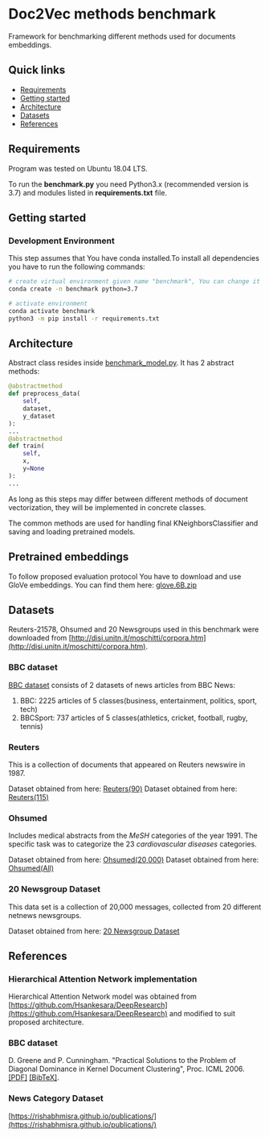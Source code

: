 
# Doc2Vec methods benchmark

Framework for benchmarking different methods used for documents embeddings.

## Quick links

* [Requirements](#requirements)
* [Getting started](#getting-started)
* [Architecture](#architecture)
* [Datasets](#datasets)
* [References](#references)

## Requirements

Program was tested on Ubuntu 18.04 LTS.

To run the **benchmark.py** you need Python3.x (recommended version is
3.7) and modules listed in **requirements.txt** file.

## Getting started

### Development Environment

This step assumes that You have conda installed.To install all dependencies
you have to run the following commands:

```bash
# create virtual environment given name "benchmark", You can change it
conda create -n benchmark python=3.7

# activate environment
conda activate benchmark
python3 -m pip install -r requirements.txt
```

## Architecture

Abstract class resides inside [benchmark_model.py](https://github.com/adamwawrzynski/vectorized_documents_benchmark/blob/master/benchmark_model.py). It has 2 abstract methods:

~~~python
@abstractmethod
def preprocess_data(
	self,
	dataset,
	y_dataset
):
...
@abstractmethod
def train(
	self,
	x,
	y=None
):
...
~~~

As long as this steps may differ between different methods of document vectorization, they will be implemented in concrete classes.

The common methods are used for handling final KNeighborsClassifier and saving and loading pretrained models.

## Pretrained embeddings

To follow proposed evaluation protocol You have to download and use GloVe embeddings. You can find them here:
[glove.6B.zip](http://nlp.stanford.edu/data/glove.6B.zip)

## Datasets

Reuters-21578, Ohsumed and 20 Newsgroups used in this benchmark were downloaded from [http://disi.unitn.it/moschitti/corpora.htm](http://disi.unitn.it/moschitti/corpora.htm).

### BBC dataset
[BBC dataset](http://mlg.ucd.ie/datasets/bbc.html) consists of 2 datasets of news articles from BBC News:
1. BBC:	2225 articles of 5 classes(business, entertainment, politics, sport, tech)
2. BBCSport: 737 articles of 5 classes(athletics, cricket, football, rugby, tennis)

### Reuters
This is a collection of documents that appeared on Reuters newswire in 1987.

Dataset obtained from here: [Reuters(90)](http://disi.unitn.it/moschitti/corpora/Reuters21578-Apte-90Cat.tar.gz)
Dataset obtained from here: [Reuters(115)](http://disi.unitn.it/moschitti/corpora/Reuters21578-Apte-115Cat.tar.gz)

### Ohsumed
Includes medical abstracts from the _MeSH_ categories of the year 1991. The specific task was to categorize the 23 _cardiovascular diseases_ categories.

Dataset obtained from here: [Ohsumed(20,000)](http://disi.unitn.it/moschitti/corpora/ohsumed-first-20000-docs.tar.gz)
Dataset obtained from here: [Ohsumed(All)](http://disi.unitn.it/moschitti/corpora/ohsumed-all-docs.tar.gz)

### 20 Newsgroup Dataset

This data set is a collection of 20,000 messages, collected from 20 different netnews newsgroups.

Dataset obtained from here: [20 Newsgroup Dataset](http://disi.unitn.it/moschitti/corpora/20_newsgroups.tar.gz)


## References

### Hierarchical Attention Network implementation

Hierarchical Attention Network model was obtained from [https://github.com/Hsankesara/DeepResearch](https://github.com/Hsankesara/DeepResearch) and modified to suit proposed architecture.

### BBC dataset

D. Greene and P. Cunningham. "Practical Solutions to the Problem of Diagonal Dominance in Kernel Document Clustering", Proc. ICML 2006. [[PDF]](http://mlg.ucd.ie/files/publications/greene06icml.pdf)  [[BibTeX]](http://mlg.ucd.ie/files/bib/greene06icml.bib).

### News Category Dataset

[https://rishabhmisra.github.io/publications/](https://rishabhmisra.github.io/publications/)
